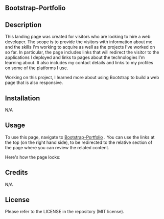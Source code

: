 ## Bootstrap-Portfolio 

## Description

This landing page was created for visitors who are looking to hire a web developer. The scope is to provide the visitors with information about me and the skills I'm working to acquire as well as the projects I've worked on so far. In particular, the page includes links that will redirect the visitor to the applications I deployed and links to pages about the technologies I'm learning about. It also includes my contact details and links to my profiles on some of the platforms I use.

Working on this project, I learned more about using Bootstrap to build a web page that is also responsive.

## Installation

N/A

## Usage

To use this page, navigate to [Bootstrap-Portfolio]() . You can use the links at the top (on the right hand side), to be redirected to the relative section of the page where you can review the related content.

Here's how the page looks:


## Credits

N/A

## License

Please refer to the LICENSE in the repository (MIT license).
